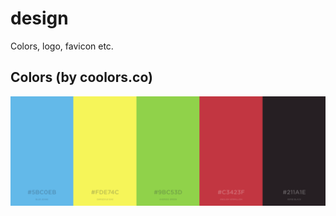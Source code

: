 # design
Colors, logo, favicon etc.

## Colors (by coolors.co)

[![](https://raw.githubusercontent.com/happywords/design/master/colors.png)](https://coolors.co/5bc0eb-fde74c-9bc53d-c3423f-211a1e)
